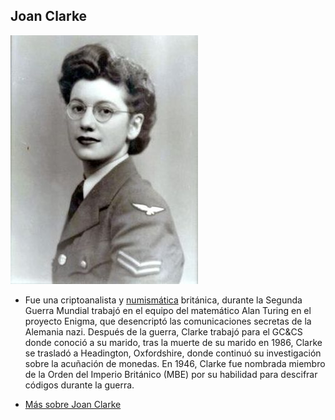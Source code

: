 ## Joan Clarke
![image](joanclarke.jpg)
- Fue una  criptoanalista y [numismática](https://es.wikipedia.org/wiki/Numism%C3%A1tica) británica, durante la Segunda Guerra Mundial  trabajó en el equipo del matemático Alan Turing en el proyecto Enigma, que desencriptó las comunicaciones secretas de la Alemania nazi.
Después de la guerra, Clarke trabajó para el GC&CS donde conoció a su marido, tras la muerte de su marido en 1986, Clarke se trasladó a Headington, Oxfordshire, donde continuó su investigación sobre la acuñación de monedas. En 1946, Clarke fue nombrada miembro de la Orden del Imperio Británico (MBE) por su habilidad para descifrar códigos durante la guerra.

- [Más sobre Joan Clarke](https://es.wikipedia.org/wiki/Joan_Clarke)
